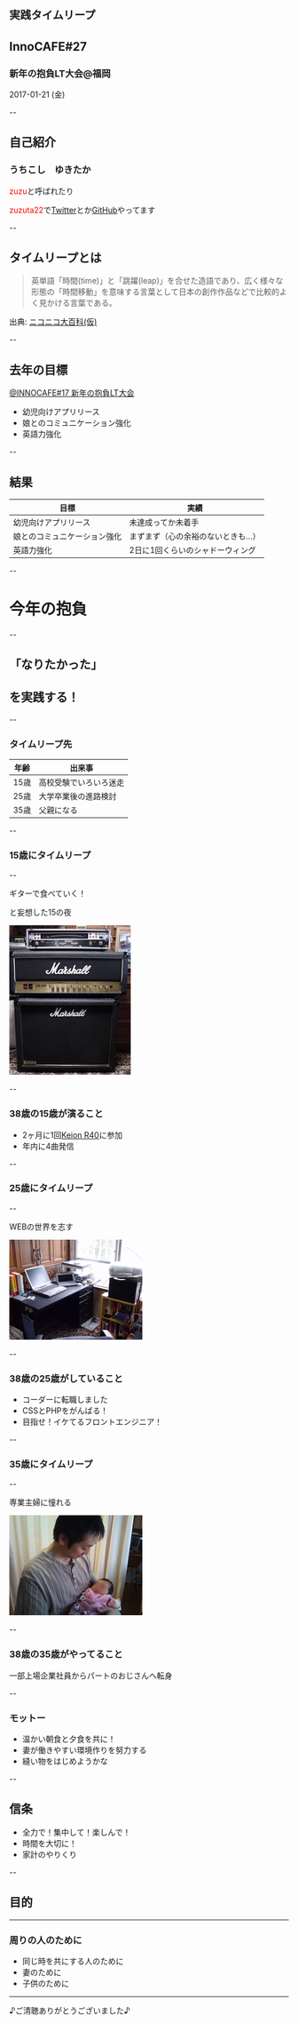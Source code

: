 # <span style="font-size: 70%;">実践タイムリープ</span>
## InnoCAFE#27
### 新年の抱負LT大会@福岡
2017-01-21 (金)

--

## 自己紹介
### うちこし　ゆきたか

<span style="color:red;">zuzu</span>と呼ばれたり

<span style="color:red;">zuzuta22</span>で[Twitter](http://twitter.com/zuzuta22)とか[GitHub](https://github.com/zuzuta22)やってます

--

## タイムリープとは

> 英単語「時間(time)」と「跳躍(leap)」を合せた造語であり、広く様々な形態の「時間移動」を意味する言葉として日本の創作作品などで比較的よく見かける言葉である。

<span style="text-align:right;">出典: [ニコニコ大百科(仮)](http://dic.nicovideo.jp/a/%E3%82%BF%E3%82%A4%E3%83%A0%E3%83%AA%E3%83%BC%E3%83%97)</span>

--
## 去年の目標
[@INNOCAFE#17 新年の抱負LT大会](https://innovator.doorkeeper.jp/events/36619)
- 幼児向けアプリリース
- 娘とのコミュニケーション強化
- 英語力強化

--

## 結果
| 目標 | 実績 |
|------|------|
|幼児向けアプリリース|未達成ってか未着手|
|娘とのコミュニケーション強化|まずまず（心の余裕のないときも…）|
|英語力強化|2日に1回くらいのシャドーウィング|


--

# 今年の抱負

--

## 「なりたかった」

## を実践する！

--

### タイムリープ先
|年齢|出来事|
|--|--|
|15歳|高校受験でいろいろ迷走|
|25歳|大学卒業後の進路検討|
|35歳|父親になる|

--

### 15歳にタイムリープ

--

ギターで食べていく！

と妄想した15の夜

![15歳の部屋](./2001_MyRoom_0003.JPG)

--

### 38歳の15歳が演ること

- 2ヶ月に1回[Keion R40](http://xn--pckl3d1a2lubxd.com/)に参加
- 年内に4曲発信

--

### 25歳にタイムリープ

--

WEBの世界を志す

![25歳の部屋](./2001_MyRoom_0005.JPG)

--

### 38歳の25歳がしていること

- コーダーに転職しました
- CSSとPHPをがんばる！
- 目指せ！イケてるフロントエンジニア！

--

### 35歳にタイムリープ

--

専業主婦に憧れる

![35歳の写真](./20110612-175806.jpg)

--

###  38歳の35歳がやってること

一部上場企業社員からパートのおじさんへ転身

--

### モットー
- 温かい朝食と夕食を共に！
- 妻が働きやすい環境作りを努力する
- 縫い物をはじめようかな

--

## 信条
- 全力で！集中して！楽しんで！
- 時間を大切に！
- 家計のやりくり

--

## 目的

---

### 周りの人のために
- 同じ時を共にする人のために
- 妻のために
- 子供のために

---

♪ご清聴ありがとうございました♪

